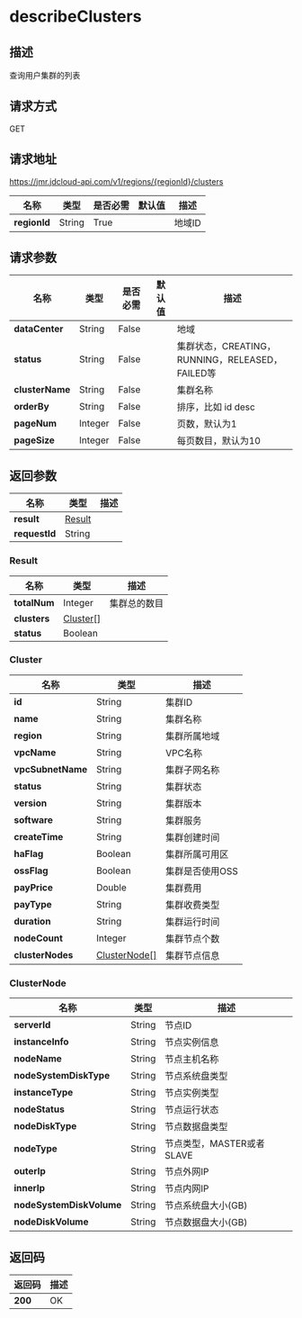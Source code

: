 # describeClusters


## 描述
查询用户集群的列表


## 请求方式
GET

## 请求地址
https://jmr.jdcloud-api.com/v1/regions/{regionId}/clusters

|名称|类型|是否必需|默认值|描述|
|---|---|---|---|---|
|**regionId**|String|True| |地域ID|

## 请求参数
|名称|类型|是否必需|默认值|描述|
|---|---|---|---|---|
|**dataCenter**|String|False| |地域|
|**status**|String|False| |集群状态，CREATING，RUNNING，RELEASED，FAILED等|
|**clusterName**|String|False| |集群名称|
|**orderBy**|String|False| |排序，比如 id desc|
|**pageNum**|Integer|False| |页数，默认为1|
|**pageSize**|Integer|False| |每页数目，默认为10|


## 返回参数
|名称|类型|描述|
|---|---|---|
|**result**|[Result](#result)| |
|**requestId**|String| |

### <div id="Result">Result</div>
|名称|类型|描述|
|---|---|---|
|**totalNum**|Integer|集群总的数目|
|**clusters**|[Cluster[]](#cluster)| |
|**status**|Boolean| |
### <div id="Cluster">Cluster</div>
|名称|类型|描述|
|---|---|---|
|**id**|String|集群ID|
|**name**|String|集群名称|
|**region**|String|集群所属地域|
|**vpcName**|String|VPC名称|
|**vpcSubnetName**|String|集群子网名称|
|**status**|String|集群状态|
|**version**|String|集群版本|
|**software**|String|集群服务|
|**createTime**|String|集群创建时间|
|**haFlag**|Boolean|集群所属可用区|
|**ossFlag**|Boolean|集群是否使用OSS|
|**payPrice**|Double|集群费用|
|**payType**|String|集群收费类型|
|**duration**|String|集群运行时间|
|**nodeCount**|Integer|集群节点个数|
|**clusterNodes**|[ClusterNode[]](#clusternode)|集群节点信息|
### <div id="ClusterNode">ClusterNode</div>
|名称|类型|描述|
|---|---|---|
|**serverId**|String|节点ID|
|**instanceInfo**|String|节点实例信息|
|**nodeName**|String|节点主机名称|
|**nodeSystemDiskType**|String|节点系统盘类型|
|**instanceType**|String|节点实例类型|
|**nodeStatus**|String|节点运行状态|
|**nodeDiskType**|String|节点数据盘类型|
|**nodeType**|String|节点类型，MASTER或者SLAVE|
|**outerIp**|String|节点外网IP|
|**innerIp**|String|节点内网IP|
|**nodeSystemDiskVolume**|String|节点系统盘大小(GB)|
|**nodeDiskVolume**|String|节点数据盘大小(GB)|

## 返回码
|返回码|描述|
|---|---|
|**200**|OK|
